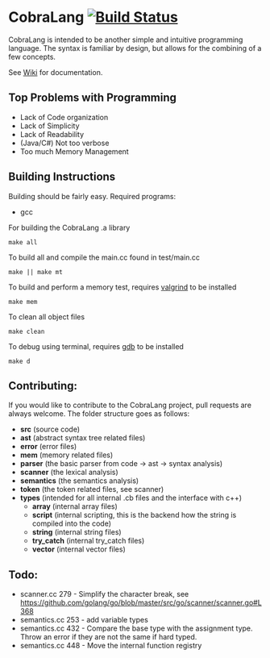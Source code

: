 # CobraLang [![Build Status][travis-image]][travis-url]

CobraLang is intended to be another simple and intuitive programming language. The syntax is familiar by design, but allows for the combining of a few concepts.

See [Wiki](https://github.com/chaseWillden/CobraLang/wiki) for documentation.

Top Problems with Programming
-----------------------------
 - Lack of Code organization
 - Lack of Simplicity
 - Lack of Readability
 - (Java/C#) Not too verbose
 - Too much Memory Management

Building Instructions
---------------------
Building should be fairly easy. Required programs:
 - gcc

For building the CobraLang .a library
```
make all
```
To build all and compile the main.cc found in test/main.cc
```
make || make mt
```
To build and perform a memory test, requires [valgrind](http://valgrind.org/) to be installed
```
make mem
```
To clean all object files
```
make clean
```
To debug using terminal, requires [gdb](https://www.gnu.org/software/gdb/) to be installed
```
make d
```

[travis-url]: https://travis-ci.org/chaseWillden/CobraLang/
[travis-image]: https://img.shields.io/travis/chaseWillden/CobraLang/master.svg?style=flat

Contributing:
-------------
If you would like to contribute to the CobraLang project, pull requests are always welcome. The folder structure goes as follows:
 - **src** (source code)
  - **ast** (abstract syntax tree related files)
  - **error** (error files)
  - **mem** (memory related files)
  - **parser** (the basic parser from code -> ast -> syntax analysis)
  - **scanner** (the lexical analysis)
  - **semantics** (the semantics analysis)
  - **token** (the token related files, see scanner)
  - **types** (intended for all internal .cb files and the interface with c++)
    - **array** (internal array files)
    - **script** (internal scripting, this is the backend how the string is compiled into the code)
    - **string** (internal string files)
    - **try_catch** (internal try_catch files)
    - **vector** (internal vector files)

Todo:
------
 - scanner.cc 279 - Simplify the character break, see https://github.com/golang/go/blob/master/src/go/scanner/scanner.go#L368
 - semantics.cc 253 - add variable types
 - semantics.cc 432 - Compare the base type with the assignment type. Throw an error if they are not the same if hard typed.
 - semantics.cc 448 - Move the internal function registry